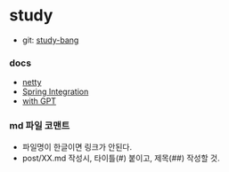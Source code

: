 # study
- git: <a href="https://github.com/study-bang/study" target="_blank">study-bang</a>

### docs
- [netty](netty/README.md)
- [Spring Integration](spring_integration/README.md)
- [with GPT](with_GPT/README.md)

### md 파일 코맨트
- 파일명이 한글이면 링크가 안된다.
- post/XX.md 작성시, 타이틀(#) 붙이고, 제목(##) 작성할 것.